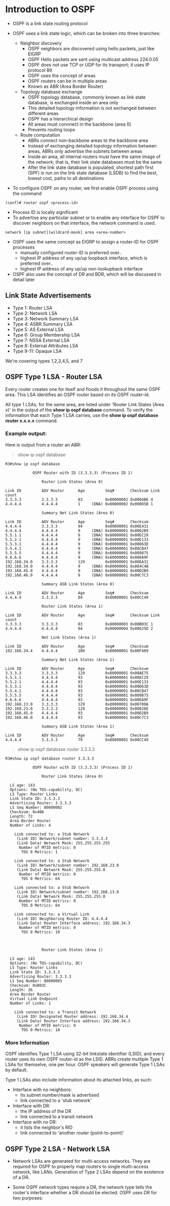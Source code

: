 # Introduction to OSPF 

* OSPF is a link state routing protocol 
* OSPF uses a link state logic, which can be broken into three branches: 
    + Neighbor discovery 
        * OSPF neighbors are discovered using hello packets, just like EIGRP 
        * OSPF Hello packets are sent using multicast address 224.0.05 
        * OSPF does not use TCP or UDP for its transport; it uses IP protocol 89 
        * OSPF uses the concept of areas 
        * OSPF routers can be in multiple areas 
        *  Known as ABR (Area Border Router) 
    + Topology database exchange 
        * OSPF topology database, commonly known as link state database, is exchanged inside an area only 
        * This detailed topology information is not exchanged between different areas 
        * OSPF has a hierarchical design 
        * All areas must connnect in the backbone (area 0) 
        * Prevents routing loops 
    + Route computation 
        * ABRs connect non-backbone areas to the backbone area 
        * Instead of exchanging detailed topology information between areas, ABRs only advertise the subnets between areas 
        * Inside an area, all internal routers must have the same image of the network; that is, their link state databases must be the same 
        * After the link state database is populated, shortest path first (SPF) is run on the link state database (LSDB) to find the best, lowest cost, paths to all destinations 

* To configure OSPF on any router, we first enable OSPF process using the command  

```  
(conf)# router ospf <process-id> 
```

* Process ID is locally significant 
* To advertise any particular subnet or to enable any interface for OSPF to discover neighbors on that interface, the network command is used. 

```
network [ip subnet][wildcard-mask] area <area-number> 
```

* OSPF uses the same concept as EIGRP to assign a router-ID for OSPF processes 
    * manually configured router-ID is preferred over.. 
    * highest IP address of any up/up loopback interface, which is preferred over.. 
    * highest IP address of any up/up non-lookupback interface 
*  OSPF also uses the concept of DR and BDR, which will be discussed in detail later 

## Link State Advertisements

* Type 1: Router LSA
* Type 2: Network LSA
* Type 3: Network Summary LSA
* Type 4: ASBR Summary LSA
* Type 5: AS External LSA
* Type 6: Group Membership LSA
* Type 7: NSSA External LSA
* Type 8: External Attributes LSA
* Type 9-11: Opaque LSA

We're covering types 1,2,3,4,5, and 7

## OSPF Type 1 LSA - Router LSA

Every router creates one for itself and floods it throughout the same OSPF area. This LSA identifies an OSPF router based on its OSPF router-id.

All type 1 LSAs, for the same area, are listed under 'Router Link States (Area x)' in the output of the __show ip ospf database__ command. To verify the information that each Type 1 LSA carries, use the __show ip ospf database router x.x.x.x__ command.

### Example output:

Here is output from a router an ABR:

> show ip ospf database

```
R3#show ip ospf database

            OSPF Router with ID (3.3.3.3) (Process ID 1)

                Router Link States (Area 0)

Link ID         ADV Router      Age         Seq#       Checksum Link count
3.3.3.3         3.3.3.3         83          0x80000002 0x0004B6 4
4.4.4.4         4.4.4.4         1     (DNA) 0x80000002 0x000D5B 1

                Summary Net Link States (Area 0)

Link ID         ADV Router      Age         Seq#       Checksum
4.4.4.4         3.3.3.3         94          0x80000001 0x00E431
4.4.4.4         4.4.4.4         9     (DNA) 0x80000001 0x0062B9
5.5.1.1         4.4.4.4         9     (DNA) 0x80000001 0x00EC29
5.5.2.1         4.4.4.4         9     (DNA) 0x80000001 0x00E133
5.5.3.1         4.4.4.4         9     (DNA) 0x80000001 0x00D63D
5.5.4.1         4.4.4.4         9     (DNA) 0x80000001 0x00CB47
5.5.5.5         4.4.4.4         9     (DNA) 0x80000001 0x009875
6.6.6.6         4.4.4.4         9     (DNA) 0x80000001 0x006A9F
192.168.34.0    3.3.3.3         129         0x80000001 0x006A31
192.168.34.0    4.4.4.4         9     (DNA) 0x80000001 0x004C4B
192.168.45.0    4.4.4.4         9     (DNA) 0x80000001 0x00D2B9
192.168.46.0    4.4.4.4         9     (DNA) 0x80000001 0x00C7C3

                Summary ASB Link States (Area 0)

Link ID         ADV Router      Age         Seq#       Checksum
4.4.4.4         3.3.3.3         84          0x80000001 0x00CC49

                Router Link States (Area 1)

Link ID         ADV Router      Age         Seq#       Checksum Link count
3.3.3.3         3.3.3.3         83          0x80000003 0x00B03C 1
4.4.4.4         4.4.4.4         84          0x80000004 0x00625D 2

                Net Link States (Area 1)

Link ID         ADV Router      Age         Seq#       Checksum
192.168.34.4    4.4.4.4         100         0x80000001 0x00F489

                Summary Net Link States (Area 1)

Link ID         ADV Router      Age         Seq#       Checksum
3.3.3.3         3.3.3.3         129         0x80000001 0x00AE75
5.5.1.1         4.4.4.4         93          0x80000001 0x00EC29
5.5.2.1         4.4.4.4         93          0x80000001 0x00E133
5.5.3.1         4.4.4.4         93          0x80000001 0x00D63D
5.5.4.1         4.4.4.4         93          0x80000001 0x00CB47
5.5.5.5         4.4.4.4         93          0x80000001 0x009875
6.6.6.6         4.4.4.4         93          0x80000001 0x006A9F
192.168.13.0    3.3.3.3         129         0x80000001 0x00700A
192.168.23.0    3.3.3.3         129         0x80000001 0x00026E
192.168.45.0    4.4.4.4         93          0x80000001 0x00D2B9
192.168.46.0    4.4.4.4         93          0x80000001 0x00C7C3

                Summary ASB Link States (Area 1)

Link ID         ADV Router      Age         Seq#       Checksum
4.4.4.4         3.3.3.3         79          0x80000001 0x00CC49
```

> show ip ospf database router 3.3.3.3

```
R3#show ip ospf database router 3.3.3.3

            OSPF Router with ID (3.3.3.3) (Process ID 1)

                Router Link States (Area 0)

  LS age: 143
  Options: (No TOS-capability, DC)
  LS Type: Router Links
  Link State ID: 3.3.3.3
  Advertising Router: 3.3.3.3
  LS Seq Number: 80000002
  Checksum: 0x4B6
  Length: 72
  Area Border Router
  Number of Links: 4

    Link connected to: a Stub Network
     (Link ID) Network/subnet number: 3.3.3.3
     (Link Data) Network Mask: 255.255.255.255
      Number of MTID metrics: 0
       TOS 0 Metrics: 1

    Link connected to: a Stub Network
     (Link ID) Network/subnet number: 192.168.23.0
     (Link Data) Network Mask: 255.255.255.0
      Number of MTID metrics: 0
       TOS 0 Metrics: 64

    Link connected to: a Stub Network
     (Link ID) Network/subnet number: 192.168.13.0
     (Link Data) Network Mask: 255.255.255.0
      Number of MTID metrics: 0
       TOS 0 Metrics: 64

    Link connected to: a Virtual Link
     (Link ID) Neighboring Router ID: 4.4.4.4
     (Link Data) Router Interface address: 192.168.34.3
      Number of MTID metrics: 0
       TOS 0 Metrics: 10



                Router Link States (Area 1)

  LS age: 143
  Options: (No TOS-capability, DC)
  LS Type: Router Links
  Link State ID: 3.3.3.3
  Advertising Router: 3.3.3.3
  LS Seq Number: 80000003
  Checksum: 0xB03C
  Length: 36
  Area Border Router
  Virtual Link Endpoint
  Number of Links: 1

    Link connected to: a Transit Network
     (Link ID) Designated Router address: 192.168.34.4
     (Link Data) Router Interface address: 192.168.34.3
      Number of MTID metrics: 0
       TOS 0 Metrics: 10
```

### More Information

OSPF identifies Type 1 LSA using 32-bit linkstate identifier (LSID), and every router uses its own OSPF router-id as the LSID. ABRs create multiple Type 1 LSAs for themselve, one per hour. OSPF speakers will generate Type 1 LSAs by default.

Type 1 LSAs also include information about its attached links, as such:

* Interface with no neighbors:
    + its subnet number/mask is advertised
    + link connected to a 'stub network'
* Interface with DR:
    + the IP address of the DR
    + link connected to a transit network
* Interface with no DR:
    + it lists the neighbor's RID
    + link connected to 'another router (point-to-point)'

## OSPF Type 2 LSA - Network LSA

* Network LSAs are generated for multi-access networks. They are required for OSPF to properly map routers to single multi-access network, like LANs. Generation of Type 2 LSAs depend on the existence of a DR.

* Some OSPF network types require a DR, the network type tells the router's interface whether a DR should be elected. OSPF uses DR for two purposes:
